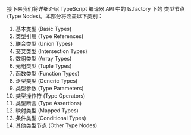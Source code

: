 接下来我们将详细介绍 TypeScript 编译器 API 中的 ts.factory 下的 类型节点 (Type Nodes)。本部分将涵盖以下类别：

1. 基本类型 (Basic Types)
2. 类型引用 (Type References)
3. 联合类型 (Union Types)
4. 交叉类型 (Intersection Types)
5. 数组类型 (Array Types)
6. 元组类型 (Tuple Types)
7. 函数类型 (Function Types)
8. 泛型类型 (Generic Types)
9. 类型参数 (Type Parameters)
10. 类型操作符 (Type Operators)
11. 类型断言 (Type Assertions)
12. 映射类型 (Mapped Types)
13. 条件类型 (Conditional Types)
14. 其他类型节点 (Other Type Nodes)
